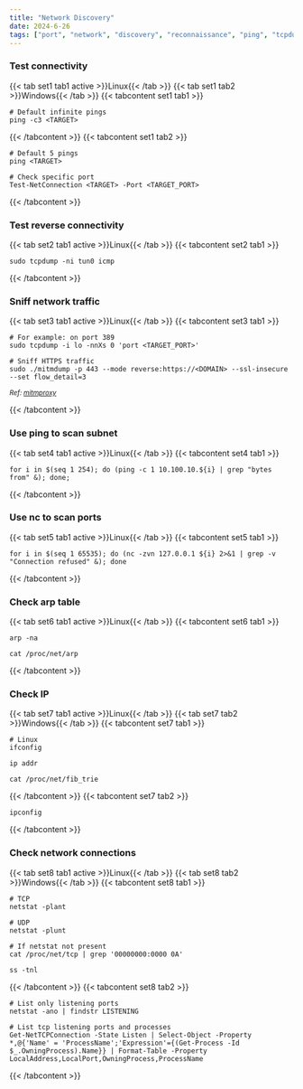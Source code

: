 ```yaml
---
title: "Network Discovery"
date: 2024-6-26
tags: ["port", "network", "discovery", "reconnaissance", "ping", "tcpdump", "Windows", "Linux"]
---
```


### Test connectivity

{{< tab set1 tab1 active >}}Linux{{< /tab >}}
{{< tab set1 tab2 >}}Windows{{< /tab >}}
{{< tabcontent set1 tab1 >}}

<div>

```console
# Default infinite pings
ping -c3 <TARGET>
```

</div>

{{< /tabcontent >}}
{{< tabcontent set1 tab2 >}}

<div>

```console
# Default 5 pings
ping <TARGET>
```

```console
# Check specific port
Test-NetConnection <TARGET> -Port <TARGET_PORT>
```

</div>

{{< /tabcontent >}}

### Test reverse connectivity

{{< tab set2 tab1 active >}}Linux{{< /tab >}}
{{< tabcontent set2 tab1 >}}

<div>

```console
sudo tcpdump -ni tun0 icmp
```

</div>

{{< /tabcontent >}}

### Sniff network traffic

{{< tab set3 tab1 active >}}Linux{{< /tab >}}
{{< tabcontent set3 tab1 >}}

<div>

```console
# For example: on port 389
sudo tcpdump -i lo -nnXs 0 'port <TARGET_PORT>'
```

```console
# Sniff HTTPS traffic
sudo ./mitmdump -p 443 --mode reverse:https://<DOMAIN> --ssl-insecure --set flow_detail=3
```

</div>

<small>*Ref: [mitmproxy](https://mitmproxy.org/)*</small>

{{< /tabcontent >}}

### Use ping to scan subnet

{{< tab set4 tab1 active >}}Linux{{< /tab >}}
{{< tabcontent set4 tab1 >}}

<div>

```console
for i in $(seq 1 254); do (ping -c 1 10.100.10.${i} | grep "bytes from" &); done;
```

</div>

{{< /tabcontent >}}

### Use nc to scan ports

{{< tab set5 tab1 active >}}Linux{{< /tab >}}
{{< tabcontent set5 tab1 >}}

<div>

```console
for i in $(seq 1 65535); do (nc -zvn 127.0.0.1 ${i} 2>&1 | grep -v "Connection refused" &); done
```

</div>

{{< /tabcontent >}}

### Check arp table

{{< tab set6 tab1 active >}}Linux{{< /tab >}}
{{< tabcontent set6 tab1 >}}

<div>

```console
arp -na
```

```console
cat /proc/net/arp
```

</div>

{{< /tabcontent >}}

### Check IP

{{< tab set7 tab1 active >}}Linux{{< /tab >}}
{{< tab set7 tab2 >}}Windows{{< /tab >}}
{{< tabcontent set7 tab1 >}}

<div>

```console
# Linux
ifconfig
```

```console
ip addr
```

```console
cat /proc/net/fib_trie
```

</div>

{{< /tabcontent >}}
{{< tabcontent set7 tab2 >}}

<div>

```console
ipconfig
```

</div>

{{< /tabcontent >}}

### Check network connections

{{< tab set8 tab1 active >}}Linux{{< /tab >}}
{{< tab set8 tab2 >}}Windows{{< /tab >}}
{{< tabcontent set8 tab1 >}}

<div>

```console
# TCP
netstat -plant
```

```console
# UDP
netstat -plunt
```

```console
# If netstat not present
cat /proc/net/tcp | grep '00000000:0000 0A'
```

```console
ss -tnl
```

</div>

{{< /tabcontent >}}
{{< tabcontent set8 tab2 >}}

<div>

```console
# List only listening ports
netstat -ano | findstr LISTENING
```

```console
# List tcp listening ports and processes
Get-NetTCPConnection -State Listen | Select-Object -Property *,@{'Name' = 'ProcessName';'Expression'={(Get-Process -Id $_.OwningProcess).Name}} | Format-Table -Property LocalAddress,LocalPort,OwningProcess,ProcessName
```

</div>

{{< /tabcontent >}}

<br>